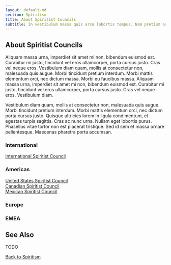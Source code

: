 ```yaml
---
layout: default-md
section: Spiritism
title: About Spiritist Councils
subtitle: In vestibulum massa quis arcu lobortis tempus. Nam pretium arcu in odio vulputate luctus.
---
```


## About Spiritist Councils

Aliquam massa urna, imperdiet sit amet mi non, bibendum euismod est. Curabitur mi justo, tincidunt vel eros ullamcorper, porta cursus justo. Cras vel neque eros. Vestibulum diam quam, mollis at consectetur non, malesuada quis augue. Morbi tincidunt pretium interdum. Morbi mattis elementum orci, nec dictum massa. Morbi eu faucibus massa. Aliquam massa urna, imperdiet sit amet mi non, bibendum euismod est. Curabitur mi justo, tincidunt vel eros ullamcorper, porta cursus justo. Cras vel neque eros. Vestibulum diam.

Vestibulum diam quam, mollis at consectetur non, malesuada quis augue. Morbi tincidunt pretium interdum. Morbi mattis elementum orci, nec dictum porta cursus justo. Quisque ultricies lorem in ligula condimentum, et egestas turpis sagittis. Cras ac nunc urna. Nullam eget lobortis purus. Phasellus vitae tortor non est placerat tristique. Sed id sem et massa ornare pellentesque. Maecenas pharetra porta accumsan.

### International
[International Spiritist Council](http://www.intercei.com)  

### Americas
[United States Spiritist Council](http://www.spiritism.us)  
[Canadian Spiritist Council](http://www.csc.ca)  
[Mexican Spiritist Council](http://www.msc.mx)  

### Europe

### EMEA


## See Also

TODO

<a href="/spiritism" class="button">Back to Spiritism</a>
